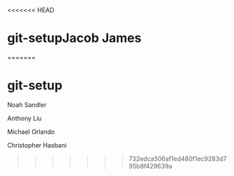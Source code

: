 <<<<<<< HEAD
# git-setupJacob James
=======
# git-setup

Noah Sandler

Anthony Liu

Michael Orlando

Christopher Hasbani
>>>>>>> 732edca506af1ed480f1ec9283d795b8f429639a
